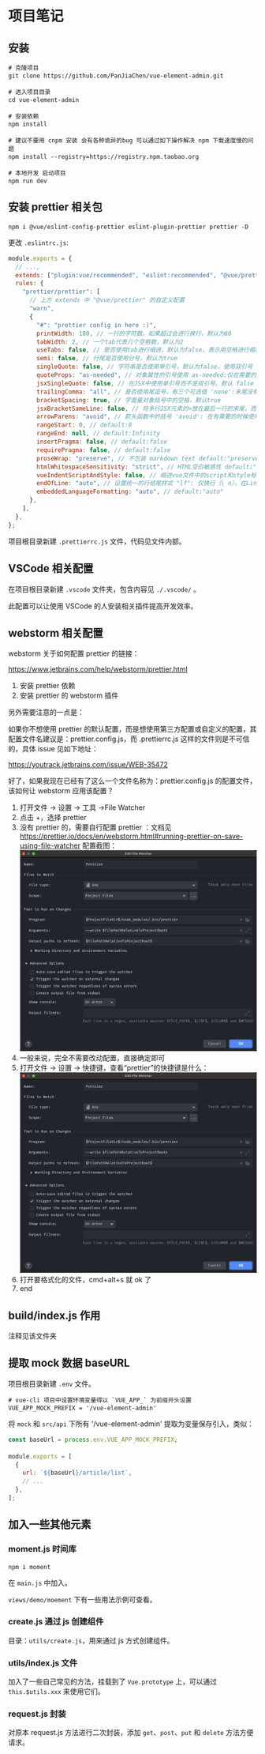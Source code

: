 # 项目笔记

## 安装

```shell
# 克隆项目
git clone https://github.com/PanJiaChen/vue-element-admin.git

# 进入项目目录
cd vue-element-admin

# 安装依赖
npm install

# 建议不要用 cnpm 安装 会有各种诡异的bug 可以通过如下操作解决 npm 下载速度慢的问题
npm install --registry=https://registry.npm.taobao.org

# 本地开发 启动项目
npm run dev
```

## 安装 prettier 相关包

```shell
npm i @vue/eslint-config-prettier eslint-plugin-prettier prettier -D
```

更改 `.eslintrc.js`:

```js
module.exports = {
  // ...,
  extends: ["plugin:vue/recommended", "eslint:recommended", "@vue/prettier"],
  rules: {
    "prettier/prettier": [
      // 上方 extends 中 "@vue/prettier" 的自定义配置
      "warn",
      {
        "#": "prettier config in here :)",
        printWidth: 180, // 一行的字符数，如果超过会进行换行，默认为80
        tabWidth: 2, // 一个tab代表几个空格数，默认为2
        useTabs: false, // 是否使用tab进行缩进，默认为false，表示用空格进行缩减
        semi: false, // 行尾是否使用分号，默认为true
        singleQuote: false, // 字符串是否使用单引号，默认为false，使用双引号
        quoteProps: "as-needed", // 对象属性的引号使用 as-needed:仅在需要的时候使用 | consistent:有一个属性需要引号，就都需要引号 | preserve:保留用户输入的情况 默认 as-needed
        jsxSingleQuote: false, // 在JSX中使用单引号而不是双引号。默认 false
        trailingComma: "all", // 是否使用尾逗号，有三个可选值 'none':末尾没有逗号 | 'es5':es5有效的地方保留 | 'all':在可能的地方都加上逗号 默认为es5
        bracketSpacing: true, // 字面量对象括号中的空格，默认true
        jsxBracketSameLine: false, // 将多行JSX元素的>放在最后一行的末尾，而不是单独放在下一行(这不适用于自闭元素)。默认false
        arrowParens: "avoid", // 箭头函数中的括号 'avoid': 在有需要的时候使用. Example: x => x | 'always' - 一直使用. Example: (x) => x
        rangeStart: 0, // default:0
        rangeEnd: null, // default:Infinity
        insertPragma: false, // default:false
        requirePragma: false, // default:false
        proseWrap: "preserve", // 不包装 markdown text default:"preserve"
        htmlWhitespaceSensitivity: "strict", // HTML空白敏感性 default:"css"
        vueIndentScriptAndStyle: false, // 缩进vue文件中的script和style标签 false:不缩进Vue文件中的脚本和样式标签 | true - 缩进Vue文件中的脚本和样式标签 默认false
        endOfLine: "auto", // 设置统一的行结尾样式 "lf": 仅换行（\ n），在Linux和macOS以及git repos内部通用 | "crlf": 回车符+换行符（\ r \ n），在Windows上很常见 | "cr" - 仅回车符（\ r），很少使用 | "auto" - 保持现有的行尾（通过查看第一行后的内容对一个文件中的混合值进行归一化）地址：https://stackoverflow.com/questions/53516594/why-do-i-keep-getting-delete-cr-prettier-prettier
        embeddedLanguageFormatting: "auto", // default:"auto"
      },
    ],
  },
};
```

项目根目录新建 `.prettierrc.js` 文件，代码见文件内部。

## VSCode 相关配置

在项目根目录新建 `.vscode` 文件夹，包含内容见 `./.vscode/` 。

此配置可以让使用 VSCode 的人安装相关插件提高开发效率。

## webstorm 相关配置

webstorm 关于如何配置 prettier 的链接：

https://www.jetbrains.com/help/webstorm/prettier.html

1. 安装 prettier 依赖
2. 安装 prettier 的 webstorm 插件

另外需要注意的一点是：

如果你不想使用 prettier 的默认配置，而是想使用第三方配置或自定义的配置，其配置文件名建议是：prettier.config.js，而 .prettierrc.js 这样的文件则是不可信的，具体 issue 见如下地址：

https://youtrack.jetbrains.com/issue/WEB-35472

好了，如果我现在已经有了这么一个文件名称为：prettier.config.js 的配置文件，该如何让 webstorm 应用该配置？

1. 打开文件 → 设置 → 工具 →File Watcher
2. 点击 +，选择 prettier
3. 没有 prettier 的，需要自行配置 prettier ：文档见 https://prettier.io/docs/en/webstorm.html#running-prettier-on-save-using-file-watcher 配置截图：
   ![webstorm-prettier-config](./images/webstorm-prettier-config.png)
4. 一般来说，完全不需要改动配置，直接确定即可
5. 打开文件 → 设置 → 快捷键，查看“prettier”的快捷键是什么：![webstorm-prettier-config](./images/webstorm-prettier-config.png)
6. 打开要格式化的文件，cmd+alt+s 就 ok 了
7. end

## build/index.js 作用

注释见该文件夹

## 提取 mock 数据 baseURL

项目根目录新建 `.env` 文件。

```shell
# vue-cli 项目中设置环境变量得以 `VUE_APP_` 为前缀开头设置
VUE_APP_MOCK_PREFIX = '/vue-element-admin'
```

将 `mock` 和 `src/api` 下所有 '/vue-element-admin' 提取为变量保存引入，类似：

```js
const baseUrl = process.env.VUE_APP_MOCK_PREFIX;

module.exports = [
  {
    url: `${baseUrl}/article/list`,
    // ...
  },
];
```

## 加入一些其他元素

### moment.js 时间库

```shell
npm i moment
```

在 `main.js` 中加入。

`views/demo/moement` 下有一些用法示例可查看。

### create.js 通过 js 创建组件

目录：`utils/create.js`，用来通过 js 方式创建组件。

### utils/index.js 文件

加入了一些自己常见的方法，挂载到了 `Vue.prototype` 上，可以通过 `this.$utils.xxx` 来使用它们。

### request.js 封装

对原本 request.js 方法进行二次封装，添加 ``get``、`post`、`put` 和 `delete` 方法方便请求。
